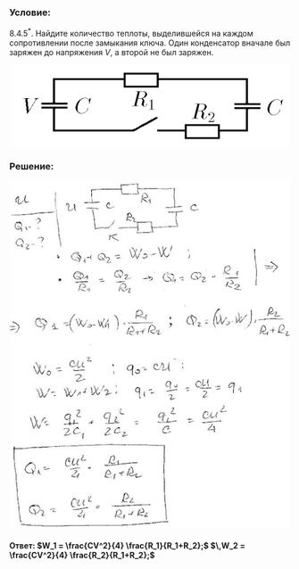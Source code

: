 ###  Условие:

$8.4.5^*.$ Найдите количество теплоты, выделившейся на каждом сопротивлении после замыкания ключа. Один конденсатор вначале был заряжен до напряжения $V$, а второй не был заряжен.

![К задаче $8.4.5$|561x163, 50%](../../img/8.4.5/8.4.5.png)

###  Решение:

![|518x640, 67%](../../img/8.4.5/1.jpg)

####  Ответ: $W_1 = \frac{CV^2}{4} \frac{R_1}{R_1+R_2};$ $\,W_2 = \frac{CV^2}{4} \frac{R_2}{R_1+R_2};$